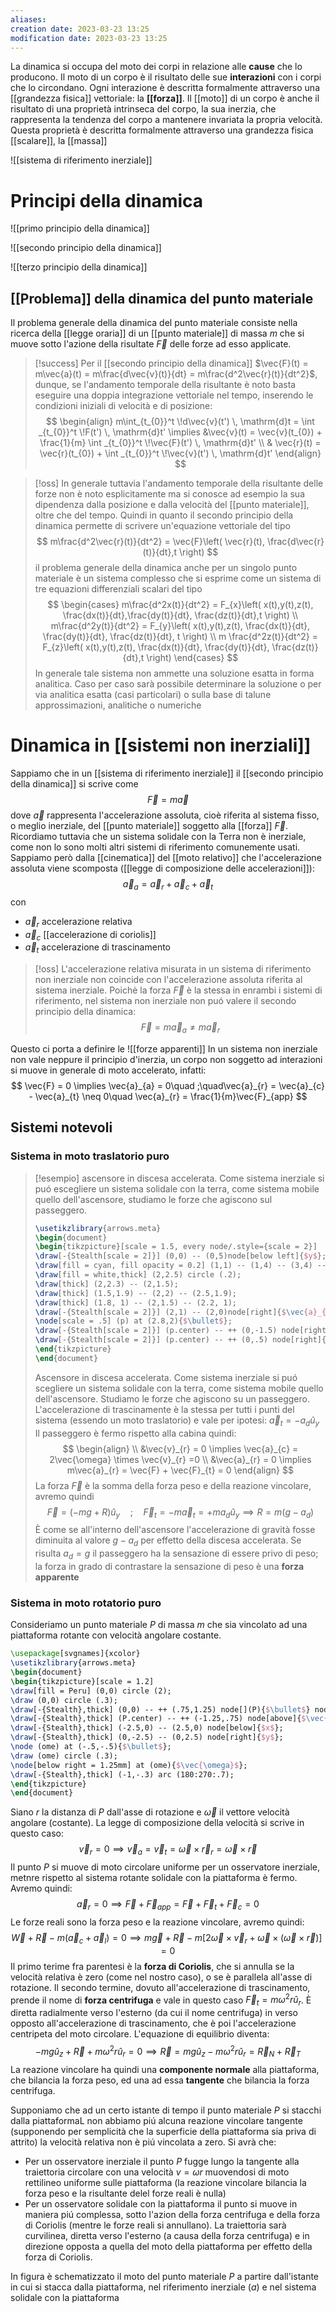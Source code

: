```yaml
---
aliases: 
creation date: 2023-03-23 13:25
modification date: 2023-03-23 13:25
---
```


La dinamica si occupa del moto dei corpi in relazione alle **cause** che lo producono. Il moto di un corpo è il risultato delle sue **interazioni** con i corpi che lo circondano.
Ogni interazione è descritta formalmente attraverso una [[grandezza fisica]] vettoriale: la **[[forza]]**. Il [[moto]] di un corpo è anche il risultato di una proprietà intrinseca del corpo, la sua inerzia, che rappresenta la tendenza del corpo a mantenere invariata la propria velocità. Questa proprietà è descritta formalmente attraverso una grandezza fisica [[scalare]], la [[massa]]

![[sistema di riferimento inerziale]]


# Principi della dinamica

![[primo principio della dinamica]]

![[secondo principio della dinamica]]

![[terzo principio della dinamica]]


## [[Problema]] della dinamica del punto materiale
Il problema generale della dinamica del punto materiale consiste nella ricerca della [[legge oraria]] di un [[punto materiale]] di massa $m$ che si muove sotto l'azione della risultate $\vec{F}$ delle forze ad esso applicate.

>[!success]
>Per il [[secondo principio della dinamica]] $\vec{F}(t) = m\vec{a}(t) = m\frac{d\vec{v}(t)}{dt} = m\frac{d^2\vec{r}(t)}{dt^2}$, dunque, se l'andamento temporale della risultante è noto basta eseguire una doppia integrazione vettoriale nel tempo, inserendo le condizioni iniziali di velocità e di posizione:
>$$ \begin{align} 
 m\int_{t_{0}}^t \!d\vec{v}(t') \, \mathrm{d}t = \int _{t_{0}}^t \!F(t') \, \mathrm{d}t' \implies &\vec{v}(t) = \vec{v}(t_{0}) + \frac{1}{m} \int _{t_{0}}^t \!\vec{F}(t') \, \mathrm{d}t'    \\
>& \vec{r}(t) = \vec{r}(t_{0}) + \int _{t_{0}}^t \!\vec{v}(t') \, \mathrm{d}t' 
\end{align} $$

>[!oss]
>In generale tuttavia l'andamento temporale della risultante delle forze non è noto esplicitamente ma si conosce ad esempio la sua dipendenza dalla posizione e dalla velocità del [[punto materiale]], oltre che del tempo.
>Quindi in quanto il secondo principio della dinamica permette di scrivere un'equazione vettoriale del tipo 
>$$
>m\frac{d^2\vec{r}(t)}{dt^2} = \vec{F}\left( \vec{r}(t), \frac{d\vec{r}(t)}{dt},t  \right) 
>$$
>il problema generale della dinamica anche per un singolo punto materiale è un sistema complesso che si esprime come un sistema di tre equazioni differenziali scalari del tipo
> $$ \begin{cases}
>m\frac{d^2x(t)}{dt^2} = F_{x}\left( x(t),y(t),z(t), \frac{dx(t)}{dt},\frac{dy(t)}{dt}, \frac{dz(t)}{dt},t    \right)  \\
>m\frac{d^2y(t)}{dt^2} = F_{y}\left( x(t),y(t),z(t), \frac{dx(t)}{dt}, \frac{dy(t)}{dt}, \frac{dz(t)}{dt}, t    \right) \\
>m \frac{d^2z(t)}{dt^2} = F_{z}\left( x(t),y(t),z(t), \frac{dx(t)}{dt}, \frac{dy(t)}{dt}, \frac{dz(t)}{dt},t    \right) 
>\end{cases} $$
>In generale tale sistema non ammette una soluzione esatta in forma analitica. Caso per caso sarà possibile determinare la soluzione o per via analitica esatta (casi particolari) o sulla base di talune approssimazioni, analitiche o numeriche



# Dinamica in [[sistemi non inerziali]]

Sappiamo che in un [[sistema di riferimento inerziale]] il [[secondo principio della dinamica]] si scrive come
$$
\vec{F} = m\vec{a}
$$
dove $\vec{a}$ rappresenta l'accelerazione assoluta, cioè riferita al sistema fisso, o meglio inerziale, del [[punto materiale]] soggetto alla [[forza]] $\vec{F}$.
Ricordiamo tuttavia che un sistema solidale con la Terra non è inerziale, come non lo sono molti altri sistemi di riferimento comunemente usati. Sappiamo però dalla [[cinematica]] del [[moto relativo]] che l'accelerazione assoluta viene scomposta ([[legge di composizione delle accelerazioni]]):
$$
\vec{a}_{a} = \vec{a}_{r} + \vec{a}_{c} + \vec{a}_{t}
$$
con
- $\vec{a}_{r}$ accelerazione relativa
- $\vec{a}_{c}$ [[accelerazione di coriolis]]
- $\vec{a}_{t}$ accelerazione di trascinamento

>[!oss]
>L'accelerazione relativa misurata in un sistema di riferimento non inerziale non coincide con l'accelerazione assoluta riferita al sistema inerziale. Poichè la forza $\vec{F}$ è la stessa in enrambi i sistemi di riferimento, nel sistema non inerziale non puó valere il secondo principio della dinamica:
>$$ \vec{F} = m\vec{a}_{a} \neq m\vec{a}_{r} $$


Questo ci porta a definire le ![[forze apparenti]]
In un sistema non inerziale non vale neppure il principio d'inerzia, un corpo non soggetto ad interazioni si muove in generale di moto accelerato, infatti:
$$
\vec{F} = 0 \implies \vec{a}_{a} = 0\quad ;\quad\vec{a}_{r} = \vec{a}_{c} - \vec{a}_{t} \neq 0\quad \vec{a}_{r} = \frac{1}{m}\vec{F}_{app}
$$

## Sistemi notevoli

### Sistema in moto traslatorio puro

>[!esempio] ascensore in discesa accelerata.
>Come sistema inerziale si puó escegliere un sistema solidale con la terra, come sistema mobile quello dell'ascensore, studiamo le forze che agiscono sul passeggero.
>
> ```tikz
> \usetikzlibrary{arrows.meta}
>\begin{document}
>\begin{tikzpicture}[scale = 1.5, every node/.style={scale = 2}]
>\draw[-{Stealth[scale = 2]}] (0,0) -- (0,5)node[below left]{$y$}; 
>\draw[fill = cyan, fill opacity = 0.2] (1,1) -- (1,4) -- (3,4) -- (3,1) -- (1,1);
>\draw[fill = white,thick] (2,2.5) circle (.2);
>\draw[thick] (2,2.3) -- (2,1.5);
>\draw[thick] (1.5,1.9) -- (2,2) -- (2.5,1.9);
>\draw[thick] (1.8, 1) -- (2,1.5) -- (2.2, 1);
>\draw[-{Stealth[scale = 2]}] (2,1) -- (2,0)node[right]{$\vec{a}_{d}$};
>\node[scale = .5] (p) at (2.8,2){$\bullet$};
>\draw[-{Stealth[scale = 2]}] (p.center) -- ++ (0,-1.5) node[right]{$m\vec{g}$};
>\draw[-{Stealth[scale = 2]}] (p.center) -- ++ (0,.5) node[right]{$\vec{R}$};
>\end{tikzpicture}
>\end{document}
>```
>
>Ascensore in discesa accelerata. Come sistema inerziale si puó scegliere un sistema solidale con la terra, come sistema mobile quello dell'ascensore. Studiamo le forze che agiscono su un passeggero.
>L'accelerazione di trascinamente è la stessa per tutti i punti del sistema (essendo un moto traslatorio) e vale per ipotesi:
>$\vec{a}_{t} = -a_{d}\hat{u}_{y}$
>Il passeggero è fermo rispetto alla cabina quindi:
>$$ \begin{align} \\
>&\vec{v}_{r} = 0 \implies \vec{a}_{c} = 2\vec{\omega} \times \vec{v}_{r} =0 \\
>&\vec{a}_{r} = 0 \implies m\vec{a}_{r} = \vec{F} + \vec{F}_{t} = 0
>\end{align} $$
>La forza $\vec{F}$ è la somma della forza peso e della reazione vincolare, avremo quindi
>$$ \vec{F} = (-mg + R)\hat{u}_{y}\quad ; \quad \vec{F}_{t} = -m\vec{a}_{t} = +ma_{d}\hat{u}_{y} \implies R=m(g-a_{d}) $$
>È come se all'interno dell'ascensore l'accelerazione di gravità fosse diminuita al valore $g - a_{d}$ per effetto della discesa accelerata. Se risulta $a_{d} = g$ il passeggero ha la sensazione di essere privo di peso; la forza in grado di contrastare la sensazione di peso è una **forza apparente**

### Sistema in moto rotatorio puro
Consideriamo un punto materiale $P$ di massa $m$ che sia vincolato ad una piattaforma rotante con velocità angolare costante.

```tikz
\usepackage[svgnames]{xcolor}
\usetikzlibrary{arrows.meta}
\begin{document}
\begin{tikzpicture}[scale = 1.2]
\draw[fill = Peru] (0,0) circle (2);
\draw (0,0) circle (.3);
\draw[-{Stealth},thick] (0,0) -- ++ (.75,1.25) node[](P){$\bullet$} node[above]{$P$};
\draw[-{Stealth},thick] (P.center) -- ++ (-1.25,.75) node[above]{$\vec{v}_a$};
\draw[-{Stealth},thick] (-2.5,0) -- (2.5,0) node[below]{$x$};
\draw[-{Stealth},thick] (0,-2.5) -- (0,2.5) node[right]{$y$};
\node (ome) at (-.5,-.5){$\bullet$};
\draw (ome) circle (.3);
\node[below right = 1.25mm] at (ome){$\vec{\omega}$};
\draw[-{Stealth},thick] (-1,-.3) arc (180:270:.7);
\end{tikzpicture}
\end{document}
```

Siano $r$ la distanza di $P$ dall'asse di rotazione e $\vec{\omega}$ il vettore velocità angolare (costante). La legge di composizione della velocità si scrive in questo caso:
$$
\vec{v}_{r} = 0 \implies \vec{v}_{a} = \vec{v}_{t} = \vec{\omega} \times \vec{r}_{r} = \vec{\omega} \times \vec{r}
$$
Il punto $P$ si muove di moto circolare uniforme per un osservatore inerziale, metnre rispetto al sistema rotante solidale con la piattaforma è fermo. Avremo quindi:
$$
\vec{a}_{r} = 0 \implies \vec{F} + \vec{F}_{app} = \vec{F} + \vec{F}_{t} + \vec{F}_{c} = 0
$$
Le forze reali sono la forza peso e la reazione vincolare, avremo quindi:
$$ \vec{W} + \vec{R} - m(\vec{a}_{c} + \vec{a}_{l})=0 \implies m\vec{g} + \vec{R} - m[2\vec{\omega} \times \vec{v}_{r} + \vec{\omega} \times (\vec{\omega} \times \vec{r})]=0 $$
Il primo terime fra parentesi è la **forza di Coriolis**, che si annulla se la  velocità relativa è zero (come nel nostro caso), o se è parallela all'asse di rotazione.
Il secondo termine, dovuto all'accelerazione di trascinamento, prende il nome di **forza centrifuga** e vale in questo caso $\vec{F}_{t} = m \omega^2 r \hat{u}_{r}$. È diretta radialmente verso l'esterno (da cui il nome centrifuga) in verso opposto all'accelerazione di trascinamento, che è poi l'accelerazione centripeta del moto circolare.
L'equazione di equilibrio diventa:
$$
-mg\hat{u}_{z} + \vec{R} + m\omega^2 r\hat{u}_{r} = 0 \implies \vec{R} = mg\hat{u}_{z} - m\omega^2r\hat{u}_{r} = \vec{R}_{N} + \vec{R}_{T}
$$
La reazione vincolare ha quindi una **componente normale** alla piattaforma, che bilancia la forza peso, ed una ad essa **tangente** che bilancia la forza centrifuga.

Supponiamo che ad un certo istante di tempo il punto materiale $P$ si stacchi dalla piattaformaL non abbiamo piú alcuna reazione vincolare tangente (supponendo per semplicità che la superficie della piattaforma sia priva di attrito) la velocità relativa non è piú vincolata a zero. Si avrà che:
- Per un osservatore inerziale il punto $P$ fugge lungo la tangente alla traiettoria circolare con una velocità $v = \omega r$ muovendosi di moto rettilineo uniforme sulle piattaforma (la reazione vincolare bilancia la forza peso e la risultante delel forze reali è nulla)
- Per un osservatore solidale con la piattaforma il punto si muove in maniera piú complessa, sotto l'azion della forza centrifuga e della forza di Coriolis (mentre le forze reali si annullano). La traiettoria sarà curvilinea, diretta verso l'esterno (a causa della forza centrifuga) e in direzione opposta a quella del moto della piattaforma per effetto della forza di Coriolis.

In figura è schematizzato il moto del punto materiale $P$ a partire dall'istante in cui si stacca dalla piattaforma, nel riferimento inerziale $(a)$ e nel sistema solidale con la piattaforma
